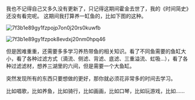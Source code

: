 我也不记得自己又多久没有更新了，只记得这期间霍金去世了，我的《时间简史》还没有看完呢。
这期间我打算养一缸鱼的，比如下图的这种。

![7f3b1e89gy1fzpojp7on0j20rs0kuwfb](https://github.com/Meekdai/meekdai.github.io/assets/11755104/9ab37005-7434-4485-b554-bd2ce6fa5e2f)

![7f3b1e89gy1fzpok8evdxj20nm0hpq46](https://github.com/Meekdai/meekdai.github.io/assets/11755104/aab906bc-eb84-4c93-8ae9-307816394ec9)

但是困难重重，还需要多多学习养热带鱼的相关知识。看了不同鱼需要的鱼缸大小，看了各种过滤方式（滴流、侧滤、背滤、底滤、三重溢流、虹吸...），看了各种过滤滤材，想养三湖里的六间，但是需要一个大鱼缸。

突然发现所有的东西只要想做的更好，那你就必须花非常多的时间去学习。

比如唱歌，比如养鱼，比如骑行，比如画画，比如口琴，比如玩游戏，比如......

[comment]: # (##{"timestamp":1523882820,"ogImage":"https://github-production-user-asset-6210df.s3.amazonaws.com/11755104/256190976-9ab37005-7434-4485-b554-bd2ce6fa5e2f.jpg","script":"<link rel='stylesheet' href='https://cdn.jsdelivr.net/npm/lightbox2/dist/css/lightbox.min.css'><script src='https://cdn.jsdelivr.net/npm/lightbox2/dist/js/lightbox.min.js'></script>"}##)